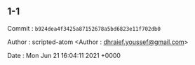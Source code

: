 ## 1-1 

 Commit : `b924dea4f3425a87152678a5bd6823e11f702db0`

 Author : scripted-atom <Author : dhraief.youssef@gmail.com> 

 Date 	: Mon Jun 21 16:04:11 2021 +0000 

